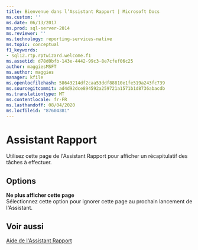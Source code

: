 ```yaml
---
title: Bienvenue dans l’Assistant Rapport | Microsoft Docs
ms.custom: ''
ms.date: 06/13/2017
ms.prod: sql-server-2014
ms.reviewer: ''
ms.technology: reporting-services-native
ms.topic: conceptual
f1_keywords:
- sql12.rtp.rptwizard.welcome.f1
ms.assetid: d78d0bfb-143e-4442-99c3-8e7cfef06c25
author: maggiesMSFT
ms.author: maggies
manager: kfile
ms.openlocfilehash: 58643214df2caa53ddf88810e1fe519a243fc739
ms.sourcegitcommit: ad4d92dce894592a259721a1571b1d8736abacdb
ms.translationtype: MT
ms.contentlocale: fr-FR
ms.lasthandoff: 08/04/2020
ms.locfileid: "87604381"
---
```

# <a name="welcome-to-the-report-wizard"></a>Assistant Rapport
  Utilisez cette page de l'Assistant Rapport pour afficher un récapitulatif des tâches à effectuer.  
  
## <a name="options"></a>Options  
 **Ne plus afficher cette page**  
 Sélectionnez cette option pour ignorer cette page au prochain lancement de l'Assistant.  
  
## <a name="see-also"></a>Voir aussi  
 [Aide de l'Assistant Rapport](../../2014/reporting-services/report-wizard-help.md)  
  
  
